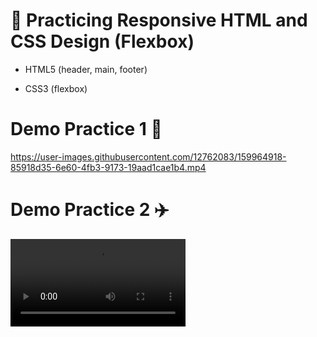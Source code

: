 
# 🔨 Practicing Responsive HTML and CSS Design (Flexbox)

- HTML5 (header, main, footer)

- CSS3 (flexbox)


# Demo Practice 1 :beginner:


https://user-images.githubusercontent.com/12762083/159964918-85918d35-6e60-4fb3-9173-19aad1cae1b4.mp4



# Demo Practice 2 :airplane:

<video src='https://user-images.githubusercontent.com/12762083/159945333-4e32bdcc-85ef-446d-9d5a-48bc7fbd445e.mp4' width=280/>

